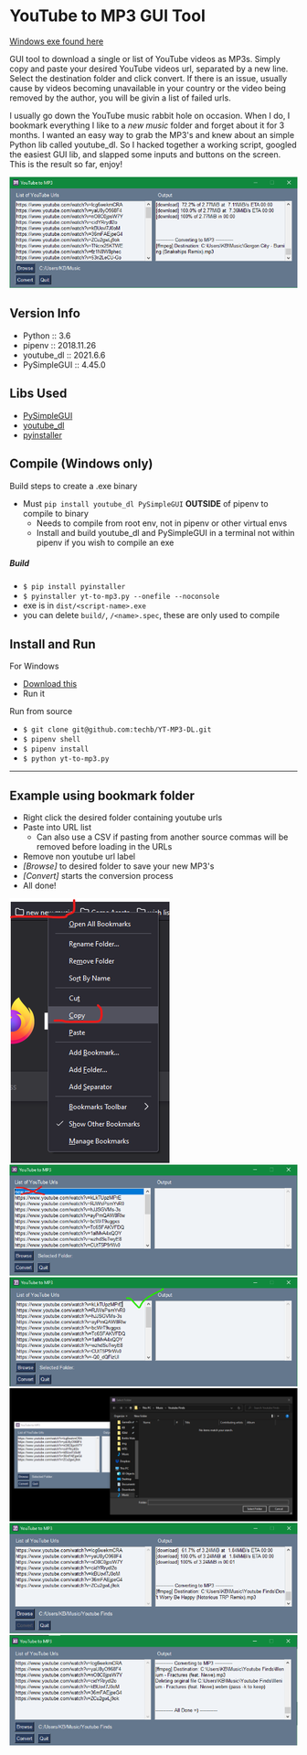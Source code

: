 # YouTube to MP3 GUI Tool
[Windows exe found here](https://github.com/techb/YT-MP3-DL/blob/master/dist/yt-to-mp3.exe)

GUI tool to download a single or list of YouTube videos as MP3s. Simply copy and paste your desired YouTube videos url, separated by a new line. Select the destination folder and click convert. If there is an issue, usually cause by videos becoming unavailable in your country or the video being removed by the author, you will be givin a list of failed urls.

I usually go down the YouTube music rabbit hole on occasion. When I do, I bookmark everything I like to a _new music_ folder and forget about it for 3 months. I wanted an easy way to grab the MP3's and knew about an simple Python lib called youtube_dl. So I hacked together a working script, googled the easiest GUI lib, and slapped some inputs and buttons on the screen. This is the result so far, enjoy!

![App Screenshot](img/screenshot.png)


## Version Info
- Python :: 3.6
- pipenv :: 2018.11.26
- youtube_dl :: 2021.6.6
- PySimpleGUI :: 4.45.0


## Libs Used
- [PySimpleGUI](https://github.com/PySimpleGUI/PySimpleGUI)
- [youtube_dl](https://github.com/ytdl-org/youtube-dl)
- [pyinstaller](https://github.com/pyinstaller/pyinstaller)


## Compile (Windows only)
Build steps to create a .exe binary

- Must `pip install youtube_dl PySimpleGUI` **OUTSIDE** of pipenv to compile to binary
    - Needs to compile from root env, not in pipenv or other virtual envs
    - Install and build youtube_dl and PySimpleGUI in a terminal not within pipenv if you wish to compile an exe

##### Build
- `$ pip install pyinstaller`
- `$ pyinstaller yt-to-mp3.py --onefile --noconsole`
- exe is in `dist/<script-name>.exe`
- you can delete `build/`, `/<name>.spec`, these are only used to compile

## Install and Run
For Windows
- [Download this](https://github.com/techb/YT-MP3-DL/blob/master/dist/yt-to-mp3.exe)
- Run it

Run from source
- `$ git clone git@github.com:techb/YT-MP3-DL.git`
- `$ pipenv shell`
- `$ pipenv install`
- `$ python yt-to-mp3.py`


---


## Example using bookmark folder
- Right click the desired folder containing youtube urls
- Paste into URL list
    - Can also use a CSV if pasting from another source
    commas will be removed before loading in the URLs
- Remove non youtube url label
- _[Browse]_ to desired folder to save your new MP3's
- _[Convert]_ starts the conversion process
- All done!

![Copy Bookmark Folder](img/copy-bookmark.png)
![Remove Header Label in List](img/copy-bookmark2.png)
![Correct list](img/copy-bookmark3.png)
![Browse to folder](img/browse.png)
![Convert](img/usage.png)
![All finished](img/finished.png)

